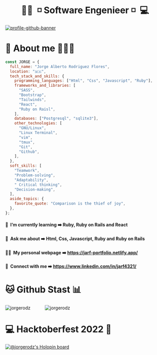 <h1 align="center">👨‍💻&nbsp;&nbsp;◽&nbsp;Software Engenieer&nbsp;◽&nbsp;&nbsp;💻 </h1>

[![profile-github-banner](https://github.com/JorgeRodz/JorgeRodz/assets/13999498/dc6822d2-3f84-4685-b295-a0c185b91b48)](https://jarf-portfolio.netlify.app/)

# 👻 About me 👨🏻‍🦱

```javascript
const JORGE = {
  full_name: "Jorge Alberto Rodriguez Flores",
  location: "🇲🇽",
  tech_stack_and_skills: {
    programming_languages: ["Html", "Css", "Javascript", "Ruby"],
    frameworks_and_libraries: [
      "SASS",
      "Bootstrap",
      "Tailwinds",
      "React",
      "Ruby on Raisl",
    ],
    databases: ["Postgresql", "sqlite3"],
    other_technologies: [
      "GNU/Linux",
      "Linux Terminal",
      "vim",
      "tmux",
      "Git",
      "Github",
    ],
  },
  soft_skills: [
    "Teamwork",
    "Problem-solving",
    "Adaptability",
    " Critical thinking",
    "Decision-making",
  ],
  aside_topics: {
    favorite_quote: "Comparison is the thief of joy",
  },
};
```

#### 🧠 &nbsp;I’m currently learning ➡️ **Ruby, Ruby on Rails and React**

#### 💬 &nbsp;Ask me about ➡️ **Html, Css, Javascript, Ruby and Ruby on Rails**

#### 👨‍💻 &nbsp;My personal webpage ➡️ **<a href="https://jarf-portfolio.netlify.app/" target="blank" rel="noopener noreferrer">https://jarf-portfolio.netlify.app/</a>**

#### 🤝 &nbsp;Connect with me ➡️ **<a href="https://www.linkedin.com/in/jarf4321/" target="blank" rel="noopener noreferrer">https://www.linkedin.com/in/jarf4321/</a>**

# 🐱 Github Stast 📊

<p>
  <img align="center" src="https://github-readme-stats.vercel.app/api?username=jorgerodz&show_icons=true&locale=en&theme=radical&custom_title=JorgeRodz's%20Stats&border_radius=10&hide_rank=true&border_color=f492ba" alt="jorgerodz" />&emsp;&emsp;&emsp;
  <img align="center" src="https://github-readme-stats.vercel.app/api/top-langs/?username=JorgeRodz&layout=compact" alt="jorgerodz" />
</p>


# 💻 Hacktoberfest 2022 🎃

[![@jorgerodz's Holopin board](https://holopin.me/jorgerodz)](https://holopin.io/@jorgerodz)
